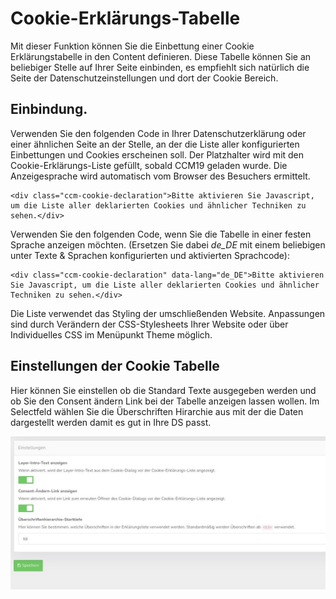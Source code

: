 # Cookie-Erklärungs-Tabelle

Mit dieser Funktion können Sie die Einbettung einer Cookie Erklärungstabelle in den Content definieren. Diese Tabelle können Sie an beliebiger Stelle auf Ihrer Seite einbinden, es empfiehlt sich natürlich die Seite der Datenschutzeinstellungen und dort der Cookie Bereich.

## Einbindung.

Verwenden Sie den folgenden Code in Ihrer Datenschutzerklärung oder einer ähnlichen Seite an der Stelle, an der die Liste aller konfigurierten Einbettungen und Cookies erscheinen soll. Der Platzhalter wird mit den Cookie-Erklärungs-Liste gefüllt, sobald CCM19 geladen wurde. Die Anzeigesprache wird automatisch vom Browser des Besuchers ermittelt.

```
<div class="ccm-cookie-declaration">Bitte aktivieren Sie Javascript, um die Liste aller deklarierten Cookies und ähnlicher Techniken zu sehen.</div>
```

Verwenden Sie den folgenden Code, wenn Sie die Tabelle in einer festen Sprache anzeigen möchten. (Ersetzen Sie dabei *de_DE* mit einem beliebigen unter Texte & Sprachen konfigurierten und aktivierten Sprachcode):

```
<div class="ccm-cookie-declaration" data-lang="de_DE">Bitte aktivieren Sie Javascript, um die Liste aller deklarierten Cookies und ähnlicher Techniken zu sehen.</div>
```

Die Liste verwendet das Styling der umschließenden Website. Anpassungen sind durch Verändern der CSS-Stylesheets Ihrer Website oder über Individuelles CSS im Menüpunkt Theme möglich.

## Einstellungen der Cookie Tabelle

Hier können Sie einstellen ob die Standard Texte ausgegeben werden und ob Sie den Consent ändern Link bei der Tabelle anzeigen lassen wollen. Im Selectfeld wählen Sie die Überschriften Hirarchie aus mit der die Daten dargestellt werden damit es gut in Ihre DS passt.

![screenshot-1614090824206-206](../assets/screenshot-1614090824206-206.jpg)